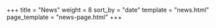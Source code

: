 +++
title = "News"
weight = 8
sort_by = "date"
template = "news.html"
page_template = "news-page.html"
+++
